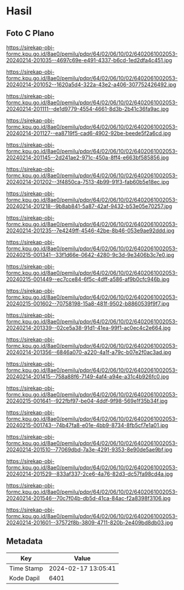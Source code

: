 # Hasil

## Foto C Plano

https://sirekap-obj-formc.kpu.go.id/8ae0/pemilu/pdpr/64/02/06/10/02/6402061002053-20240214-201035--4697c69e-e491-4337-b6cd-1ed2dfa4c451.jpg

https://sirekap-obj-formc.kpu.go.id/8ae0/pemilu/pdpr/64/02/06/10/02/6402061002053-20240214-201052--1620a5d4-322a-43e2-a406-307752426492.jpg

https://sirekap-obj-formc.kpu.go.id/8ae0/pemilu/pdpr/64/02/06/10/02/6402061002053-20240214-201111--de1d9779-4554-4661-8d3b-2b41c36fa9ac.jpg

https://sirekap-obj-formc.kpu.go.id/8ae0/pemilu/pdpr/64/02/06/10/02/6402061002053-20240214-201127--ea8719f5-cad6-4902-92be-beede5f2a6cd.jpg

https://sirekap-obj-formc.kpu.go.id/8ae0/pemilu/pdpr/64/02/06/10/02/6402061002053-20240214-201145--2d241ae2-971c-450a-8ff4-e663bf585856.jpg

https://sirekap-obj-formc.kpu.go.id/8ae0/pemilu/pdpr/64/02/06/10/02/6402061002053-20240214-201202--3f4850ca-7513-4b99-91f3-fab60b5e18ec.jpg

https://sirekap-obj-formc.kpu.go.id/8ae0/pemilu/pdpr/64/02/06/10/02/6402061002053-20240214-201218--9b8ab841-5a87-42af-9432-b53e05e70257.jpg

https://sirekap-obj-formc.kpu.go.id/8ae0/pemilu/pdpr/64/02/06/10/02/6402061002053-20240214-201235--7e4249ff-4546-42be-8b46-053e9ae92ddd.jpg

https://sirekap-obj-formc.kpu.go.id/8ae0/pemilu/pdpr/64/02/06/10/02/6402061002053-20240215-001341--33f1d66e-0642-4280-9c3d-9e3406b3c7e0.jpg

https://sirekap-obj-formc.kpu.go.id/8ae0/pemilu/pdpr/64/02/06/10/02/6402061002053-20240215-001449--ec7cce84-6f5c-4dff-a586-af9b0cfc946b.jpg

https://sirekap-obj-formc.kpu.go.id/8ae0/pemilu/pdpr/64/02/06/10/02/6402061002053-20240215-001602--70758198-15a8-481f-9502-b8860539f9f7.jpg

https://sirekap-obj-formc.kpu.go.id/8ae0/pemilu/pdpr/64/02/06/10/02/6402061002053-20240214-201339--02ce5a38-91d1-41ea-99f1-ac0ec4c2e664.jpg

https://sirekap-obj-formc.kpu.go.id/8ae0/pemilu/pdpr/64/02/06/10/02/6402061002053-20240214-201356--6846a070-a220-4a1f-a79c-b07e2f0ac3ad.jpg

https://sirekap-obj-formc.kpu.go.id/8ae0/pemilu/pdpr/64/02/06/10/02/6402061002053-20240214-201415--758a88f6-7149-4af4-a94e-a31c4b926fc0.jpg

https://sirekap-obj-formc.kpu.go.id/8ae0/pemilu/pdpr/64/02/06/10/02/6402061002053-20240215-001641--922fbf97-be04-4ddf-9f98-569e1f35b34f.jpg

https://sirekap-obj-formc.kpu.go.id/8ae0/pemilu/pdpr/64/02/06/10/02/6402061002053-20240215-001743--74b47fa8-e01e-4bb9-8734-8fb5cf7e1a01.jpg

https://sirekap-obj-formc.kpu.go.id/8ae0/pemilu/pdpr/64/02/06/10/02/6402061002053-20240214-201510--77069dbd-7a3e-4291-9353-8e90de5ae9bf.jpg

https://sirekap-obj-formc.kpu.go.id/8ae0/pemilu/pdpr/64/02/06/10/02/6402061002053-20240214-201529--833af337-2ce6-4a76-82d3-dc57fa98cd4a.jpg

https://sirekap-obj-formc.kpu.go.id/8ae0/pemilu/pdpr/64/02/06/10/02/6402061002053-20240214-201546--70c7f04b-db5d-41ca-84ac-f2a8398f3106.jpg

https://sirekap-obj-formc.kpu.go.id/8ae0/pemilu/pdpr/64/02/06/10/02/6402061002053-20240214-201601--37572f8b-3809-4711-820b-2e409bd8db03.jpg


## Metadata

| Key        | Value               |
| ---------- | ------------------- |
| Time Stamp | 2024-02-17 13:05:41 |
| Kode Dapil | 6401                |




